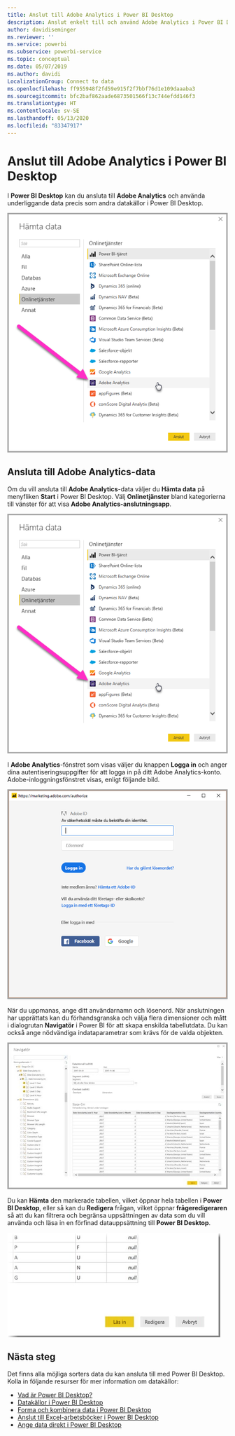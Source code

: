 ```yaml
---
title: Anslut till Adobe Analytics i Power BI Desktop
description: Anslut enkelt till och använd Adobe Analytics i Power BI Desktop
author: davidiseminger
ms.reviewer: ''
ms.service: powerbi
ms.subservice: powerbi-service
ms.topic: conceptual
ms.date: 05/07/2019
ms.author: davidi
LocalizationGroup: Connect to data
ms.openlocfilehash: ff955948f2fd59e915f2f7bbf76d1e109daaaba3
ms.sourcegitcommit: bfc2baf862aade6873501566f13c744efdd146f3
ms.translationtype: HT
ms.contentlocale: sv-SE
ms.lasthandoff: 05/13/2020
ms.locfileid: "83347917"
---
```

# <a name="connect-to-adobe-analytics-in-power-bi-desktop"></a>Anslut till Adobe Analytics i Power BI Desktop 
I **Power BI Desktop** kan du ansluta till **Adobe Analytics** och använda underliggande data precis som andra datakällor i Power BI Desktop. 

![Hämta data från Adobe Analytics](media/desktop-connect-adobe-analytics/connect-adobe-analytics_01.png)

## <a name="connect-to-adobe-analytics-data"></a>Ansluta till Adobe Analytics-data
Om du vill ansluta till **Adobe Analytics**-data väljer du **Hämta data** på menyfliken **Start** i Power BI Desktop. Välj **Onlinetjänster** bland kategorierna till vänster för att visa **Adobe Analytics-anslutningsapp**.

![Hämta data från Adobe Analytics](media/desktop-connect-adobe-analytics/connect-adobe-analytics_01.png)

I **Adobe Analytics**-fönstret som visas väljer du knappen **Logga in** och anger dina autentiseringsuppgifter för att logga in på ditt Adobe Analytics-konto. Adobe-inloggningsfönstret visas, enligt följande bild.

![Logga in på Adobe Analytics](media/desktop-connect-adobe-analytics/connect-adobe-analytics_03.png)

När du uppmanas, ange ditt användarnamn och lösenord. När anslutningen har upprättats kan du förhandsgranska och välja flera dimensioner och mått i dialogrutan **Navigatör** i Power BI för att skapa enskilda tabellutdata. Du kan också ange nödvändiga indataparametrar som krävs för de valda objekten. 

![Välja data med Navigatör](media/desktop-connect-adobe-analytics/connect-adobe-analytics_04.png)

Du kan **Hämta** den markerade tabellen, vilket öppnar hela tabellen i **Power BI Desktop**, eller så kan du **Redigera** frågan, vilket öppnar **frågeredigeraren** så att du kan filtrera och begränsa uppsättningen av data som du vill använda och läsa in en förfinad datauppsättning till **Power BI Desktop**.

![Läsa in eller redigera data i Navigatör](media/desktop-connect-adobe-analytics/connect-adobe-analytics_05.png)


## <a name="next-steps"></a>Nästa steg
Det finns alla möjliga sorters data du kan ansluta till med Power BI Desktop. Kolla in följande resurser för mer information om datakällor:

* [Vad är Power BI Desktop?](../fundamentals/desktop-what-is-desktop.md)
* [Datakällor i Power BI Desktop](desktop-data-sources.md)
* [Forma och kombinera data i Power BI Desktop](desktop-shape-and-combine-data.md)
* [Anslut till Excel-arbetsböcker i Power BI Desktop](desktop-connect-excel.md)   
* [Ange data direkt i Power BI Desktop](desktop-enter-data-directly-into-desktop.md)   
